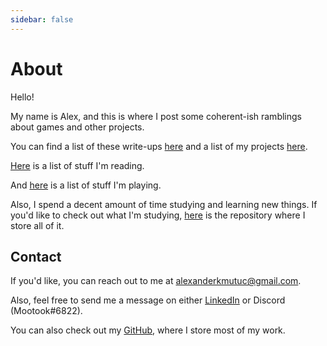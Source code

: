 ```yaml
---
sidebar: false
---
```




# About

Hello!

My name is Alex, and this is where I post some coherent-ish ramblings about games and other projects.

You can find a list of these write-ups [here](../notes/) and a list of my projects [here](../projects).

[Here](https://docs.google.com/spreadsheets/d/1uW09nQfajSEZplIPRnCt1yDPHCbZDKzMxWdMNYEVL5Q/edit?usp=sharing) is a list of stuff I'm reading.

And [here](https://docs.google.com/spreadsheets/d/10Hnk984UEuDFn1OoGUdGaidXpRQMsxKzTFGR8I8XvD0/edit?usp=sharing) is a list of stuff I'm playing.

Also, I spend a decent amount of time studying and learning new things. If you'd like to check out what I'm studying, [here](https://github.com/Mootook/independent-studies) is the repository where I store all of it.

## Contact

If you'd like, you can reach out to me at <alexanderkmutuc@gmail.com>.

Also, feel free to send me a message on either [LinkedIn](https://www.linkedin.com/in/alexander-mutuc/) or Discord (Mootook#6822).

You can also check out my [GitHub](https://github.com/Mootook), where I store most of my work.









